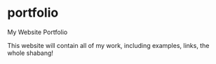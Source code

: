 # portfolio
My Website Portfolio

This website will contain all of my work, including examples, links, the whole shabang!

